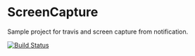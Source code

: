 ScreenCapture
=============

Sample project for travis and screen capture from notification.

[![Build Status](https://travis-ci.org/KazuCocoa/ScreenCapture.svg?branch=master)](https://travis-ci.org/KazuCocoa/ScreenCapture)

